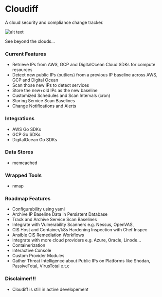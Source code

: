 # Cloudiff

A cloud security and compliance change tracker. 

![alt text](https://github.com/ileansys/cloudiff/blob/master/cloudiff.png?raw=true)

See beyond the clouds...

### Current Features
- Retrieve IPs from AWS, GCP and DigitalOcean Cloud SDKs for compute resources
- Detect new public IPs (outliers) from a previous IP baseline across AWS, GCP and Digital Ocean 
- Scan those new IPs to detect services
- Store the new+old IPs as the new baseline
- Customized Schedules and Scan Intervals (cron)
- Storing Service Scan Baselines
- Change Notifications and Alerts

### Integrations
- AWS Go SDKs
- GCP Go SDKs
- DigitalOcean Go SDKs

### Data Stores
- memcached 

### Wrapped Tools
- nmap

### Roadmap Features
- Configurability using yaml
- Archive IP Baseline Data in Persistent Database
- Track and Archive Service Scan Baselines
- Integrate with Vulnerability Scanners e.g. Nessus, OpenVAS, 
- CIS Host and Container/k8s Hardening Inspection with Chef Inspec 
- Ansible CIS Remediation Workflows
- Integrate with more cloud providers e.g. Azure, Oracle, Linode...
- Containerization
- Interactive Console
- Custom Provider Modules
- Gather Threat Intelligence about Public IPs on Platforms like Shodan, PassiveTotal, VirusTotal e.t.c

### Disclaimer!!!
- Cloudiff is still in active developement
